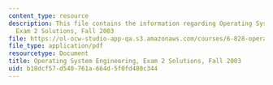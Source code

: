 ```yaml
---
content_type: resource
description: This file contains the information regarding Operating System Engineering,
  Exam 2 Solutions, Fall 2003
file: https://ol-ocw-studio-app-qa.s3.amazonaws.com/courses/6-828-operating-system-engineering-fall-2012/b18dcf57d540761a664d5f0fd480c344_MIT6_828F12_q03_2_sol.pdf
file_type: application/pdf
resourcetype: Document
title: Operating System Engineering, Exam 2 Solutions, Fall 2003
uid: b18dcf57-d540-761a-664d-5f0fd480c344
---
```

